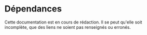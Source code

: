 # Dépendances

<div class="warning ico-after">
    <p>
        Cette documentation est en cours de rédaction.  
        Il se peut qu'elle soit incomplète, que des liens ne soient pas renseignés ou erronés.
    </p>
</div>